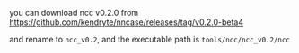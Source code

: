 


you can download ncc v0.2.0 from https://github.com/kendryte/nncase/releases/tag/v0.2.0-beta4

and rename to `ncc_v0.2`, and the executable path is `tools/ncc/ncc_v0.2/ncc`


